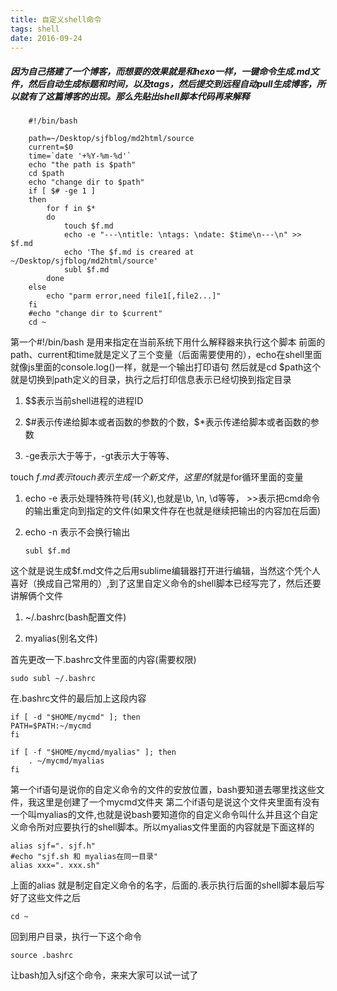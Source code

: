 ```yaml
---
title: 自定义shell命令
tags: shell
date: 2016-09-24
---
```


##### 因为自己搭建了一个博客，而想要的效果就是和hexo一样，一键命令生成.md文件，然后自动生成标题和时间，以及tags，然后提交到远程自动pull生成博客，所以就有了这篇博客的出现。那么先贴出shell脚本代码再来解释
		#!/bin/bash

		path=~/Desktop/sjfblog/md2html/source
		current=$0
		time=`date '+%Y-%m-%d'`
		echo "the path is $path"
		cd $path
		echo "change dir to $path"
		if [ $# -ge 1 ]
		then
		    for f in $*
		    do  
		        touch $f.md
		        echo -e "---\ntitle: \ntags: \ndate: $time\n---\n" >> $f.md
		        echo 'The $f.md is creared at ~/Desktop/sjfblog/md2html/source'
		        subl $f.md
		    done
		else
		    echo "parm error,need file1[,file2...]"
		fi
		#echo "change dir to $current"
		cd ~
第一个#!/bin/bash 是用来指定在当前系统下用什么解释器来执行这个脚本
前面的path、current和time就是定义了三个变量（后面需要使用的），echo在shell里面就像js里面的console.log()一样，就是一个输出打印语句
然后就是cd $path这个就是切换到path定义的目录，执行之后打印信息表示已经切换到指定目录

1.  $$表示当前shell进程的进程ID

2.  $#表示传递给脚本或者函数的参数的个数，$*表示传递给脚本或者函数的参数

3.  -ge表示大于等于，-gt表示大于等等、

touch $f.md表示touch表示生成一个新文件，这里的$f就是for循环里面的变量

1.  echo -e 表示处理特殊符号(转义),也就是\b, \n, \d等等， >>表示把cmd命令的输出重定向到指定的文件(如果文件存在也就是继续把输出的内容加在后面)

2.  echo -n 表示不会换行输出
	
		subl $f.md

这个就是说生成$f.md文件之后用sublime编辑器打开进行编辑，当然这个凭个人喜好（换成自己常用的）,到了这里自定义命令的shell脚本已经写完了，然后还要讲解俩个文件

1. ~/.bashrc(bash配置文件)

2. myalias(别名文件)

首先更改一下.bashrc文件里面的内容(需要权限)

	sudo subl ~/.bashrc

在.bashrc文件的最后加上这段内容
	
	if [ -d "$HOME/mycmd" ]; then
    PATH=$PATH:~/mycmd
	fi

	if [ -f "$HOME/mycmd/myalias" ]; then
	    . ~/mycmd/myalias
	fi
第一个if语句是说你的自定义命令的文件的安放位置，bash要知道去哪里找这些文件，我这里是创建了一个mycmd文件夹
第二个if语句是说这个文件夹里面有没有一个叫myalias的文件,也就是说bash要知道你的自定义命令叫什么并且这个自定义命令所对应要执行的shell脚本。所以myalias文件里面的内容就是下面这样的

	alias sjf=". sjf.h"
	#echo "sjf.sh 和 myalias在同一目录"
	alias xxx=". xxx.sh"

上面的alias 就是制定自定义命令的名字，后面的.表示执行后面的shell脚本最后写好了这些文件之后

	cd ~
回到用户目录，执行一下这个命令
	
	source .bashrc
让bash加入sjf这个命令，来来大家可以试一试了